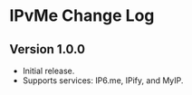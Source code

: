 # IPvMe Change Log

## Version 1.0.0
- Initial release.
- Supports services:  IP6.me, IPify, and MyIP.